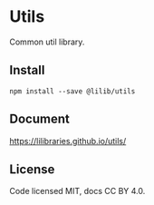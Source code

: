 # Utils

Common util library.

## Install

```shell
npm install --save @lilib/utils
```

## Document

https://lilibraries.github.io/utils/

## License

Code licensed MIT, docs CC BY 4.0.
